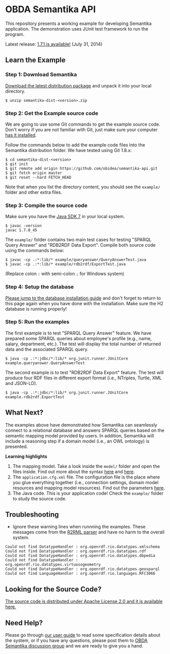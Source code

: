 OBDA Semantika API
==================

This repository presents a working example for developing Semantika application. The demonstration uses JUnit test framework to run the program.

Latest release: [1.7.1 is available!](https://github.com/obidea/semantika-api/releases/tag/v1.7.1) (July 31, 2014)

Learn the Example
-----------------

### Step 1: Download Semantika

[Download the latest distribution package](https://github.com/obidea/semantika-api/releases) and unpack it into your local directory.

```
$ unzip semantika-dist-<version>.zip
```

### Step 2: Get the Example source code

We are going to use some Git commands to get the example source code. Don't worry if you are not familiar with Git, just make sure your computer [has it installed](http://git-scm.com/downloads).

Follow the commands below to add the example code files into the Semantika distribution folder. We have tested using Git 1.8.x:

```
$ cd semantika-dist-<version>
$ git init
$ git remote add origin https://github.com/obidea/semantika-api.git
$ git fetch origin master
$ git reset --hard FETCH_HEAD
```

Note that when you list the directory content, you should see the `example/` folder and other extra files.

### Step 3: Compile the source code

Make sure you have the [Java SDK 7](http://www.oracle.com/technetwork/java/javase/downloads/jdk7-downloads-1880260.html) in your local system.

```
$ javac -version
javac 1.7.0_45
```

The `example/` folder contains two main test cases for testing "SPARQL Query Answer" and "RDB2RDF Data Export". Compile both source code using the commands below:

```
$ javac -cp .:*:lib/* example/queryanswer/QueryAnswerTest.java
$ javac -cp .:*:lib/* example/rdb2rdf/ExportTest.java
```

(Replace colon `:` with semi-colon `;` for Windows system)

### Step 4: Setup the database

[Please jump to the database installation guide](https://github.com/obidea/semantika-api/tree/master/example#empdb-lite-database) and don't forget to return to this page again when you have done with the installation. Make sure the H2 database is running properly!

### Step 5: Run the examples

The first example is to test "SPARQL Query Answer" feature. We have prepared some SPARQL queries about employee's profile (e.g., name, salary, department, etc.). The test will display the total number of returned data and the associated SPARQL query.

```
$ java -cp .:*:jdbc/*:lib/* org.junit.runner.JUnitCore example.queryanswer.QueryAnswerTest
```

The second example is to test "RDB2RDF Data Export" feature. The test will produce four RDF files in different export format (i.e., NTriples, Turtle, XML and JSON-LD).
```
$ java -cp .:*:jdbc/*:lib/* org.junit.runner.JUnitCore example.rdb2rdf.ExportTest
```

What Next?
----------

The examples above have demonstrated how Semantika can seamlessly connect to a relational database and answers SPARQL queries based on the semantic mapping model provided by users. In addition, Semantika will include a reasoning step if a domain model (i.e., an OWL ontology) is presented.

**Learning highlights**

1. The mapping model. Take a look inside the `model/` folder and open the files inside. Find out more about the syntax [here](https://github.com/obidea/semantika-api/wiki/2.-Basic-RDB-RDF-Mapping) and [here](http://www.w3.org/TR/r2rml/).
2. The `application.cfg.xml` file. The configuration file is the place where you glue everything together (i.e., connection settings, domain model resources and mapping model resources). Find out the parameters [here](https://github.com/obidea/semantika-api/wiki/1.-Semantika-Configuration).
3. The Java code. This is your application code! Check the `example/` folder to study the source code.

Troubleshooting
---------------

* Ignore these warning lines when runnning the examples. These messages come from the [R2RML parser](https://github.com/johardi/jr2rml-parser) and have no harm to the overall system.

```
Could not find DatatypeHandler : org.openrdf.rio.datatypes.xmlschema
Could not find DatatypeHandler : org.openrdf.rio.datatypes.rdf
Could not find DatatypeHandler : org.openrdf.rio.datatypes.dbpedia
Could not find DatatypeHandler : org.openrdf.rio.datatypes.virtuosogeometry
Could not find DatatypeHandler : org.openrdf.rio.datatypes.geosparql
Could not find LanguageHandler : org.openrdf.rio.languages.RFC3066
```

Looking for the Source Code?
----------------------------

[The source code is distributed under Apache License 2.0 and it is available here.](https://github.com/obidea/semantika-core)

Need Help?
----------
Please go through [our user guide](https://github.com/obidea/semantika-api/wiki) to read some specification details about the system, or if you have any questions, please post them to [OBDA Semantika discussion group](https://groups.google.com/forum/#!forum/obda-semantika) and we are ready to give you a hand.

